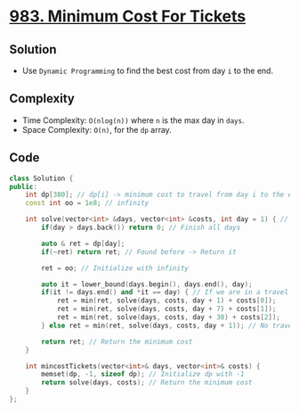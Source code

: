 # [983. Minimum Cost For Tickets](https://leetcode.com/problems/minimum-cost-for-tickets/)

## Solution
- Use `Dynamic Programming` to find the best cost from day `i` to the end.
## Complexity
- Time Complexity: `O(nlog(n))` where `n` is the max day in `days`.
- Space Complexity: `O(n)`, for the `dp` array.
## Code
```cpp
class Solution {
public:
    int dp[380]; // dp[i] -> minimum cost to travel from day i to the end
    const int oo = 1e8; // infinity

    int solve(vector<int> &days, vector<int> &costs, int day = 1) { // Get the minimum cost to travel from day to the end
        if(day > days.back()) return 0; // Finish all days

        auto & ret = dp[day];
        if(~ret) return ret; // Found before -> Return it

        ret = oo; // Initialize with infinity

        auto it = lower_bound(days.begin(), days.end(), day);
        if(it != days.end() and *it == day) { // If we are in a travel day -> try all three options and minimize
            ret = min(ret, solve(days, costs, day + 1) + costs[0]);
            ret = min(ret, solve(days, costs, day + 7) + costs[1]);
            ret = min(ret, solve(days, costs, day + 30) + costs[2]);
        } else ret = min(ret, solve(days, costs, day + 1)); // No travel -> You can skip this day

        return ret; // Return the minimum cost
    }

    int mincostTickets(vector<int>& days, vector<int>& costs) {
        memset(dp, -1, sizeof dp); // Initialize dp with -1
        return solve(days, costs); // Return the minimum cost
    }
};
```